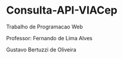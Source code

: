 # Consulta-API-VIACep


Trabalho de Programacao Web

Professor: Fernando de Lima Alves

Gustavo Bertuzzi de Oliveira

